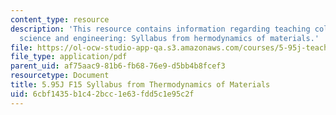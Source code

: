 ```yaml
---
content_type: resource
description: 'This resource contains information regarding teaching college-level
  science and engineering: Syllabus from hermodynamics of materials.'
file: https://ol-ocw-studio-app-qa.s3.amazonaws.com/courses/5-95j-teaching-college-level-science-and-engineering-fall-2015/6cbf1435b1c42bcc1e63fdd5c1e95c2f_MIT5_95JF15_thermo_syllabus3.pdf
file_type: application/pdf
parent_uid: af75aac9-81b6-fb68-76e9-d5bb4b8fcef3
resourcetype: Document
title: 5.95J F15 Syllabus from Thermodynamics of Materials
uid: 6cbf1435-b1c4-2bcc-1e63-fdd5c1e95c2f
---
```


